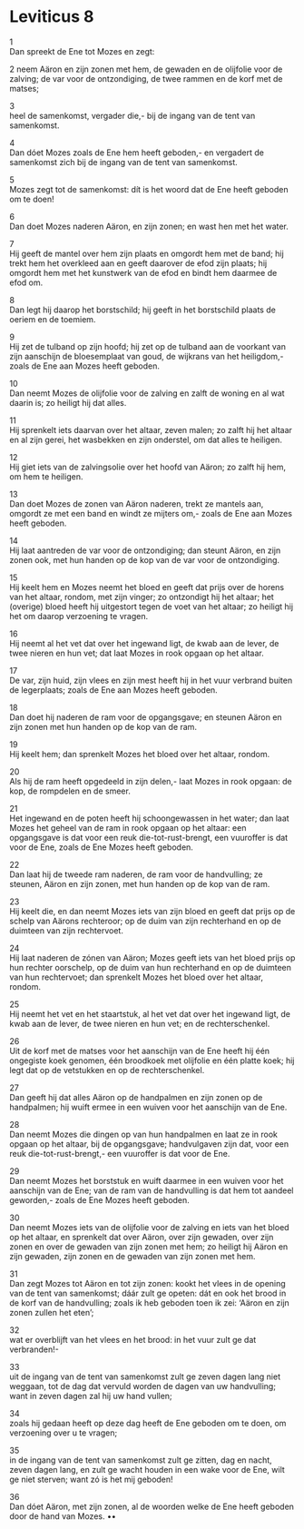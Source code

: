 # Leviticus 8
1	
Dan spreekt de Ene tot Mozes en zegt:

2
neem Aäron en zijn zonen met hem,
   de gewaden
en de olijfolie voor de zalving;
de var voor de ontzondiging,
de twee rammen en
de korf met de matses;

3	
heel de samenkomst,
   vergader die,-
bij de ingang van de tent van samenkomst.

4	
Dan dóet Mozes
zoals de Ene hem heeft geboden,-
en vergadert de samenkomst zich
bij de ingang van de tent van samenkomst.

5	
Mozes zegt tot de samenkomst:
dít is het woord
dat de Ene heeft geboden om te doen!

6	
Dan doet Mozes naderen
Aäron, en zijn zonen;
en wast hen met het water.

7	
Hij geeft de mantel over hem zijn plaats
en omgordt hem met de band;
hij trekt hem het overkleed aan
   en geeft daarover de efod zijn plaats;
hij omgordt hem
met het kunstwerk van de efod
en bindt hem daarmee de efod om.

8	
Dan legt hij daarop het borstschild;
hij geeft in het borstschild plaats
de oeriem en de toemiem.

9	
Hij zet de tulband op zijn hoofd;
hij zet op de tulband aan de voorkant
   van zijn aanschijn
de bloesemplaat van goud,
   de wijkrans van het heiligdom,-
zoals de Ene aan Mozes heeft geboden.

10	
Dan neemt Mozes de olijfolie
   voor de zalving
en zalft de woning en al wat daarin is;
zo heiligt hij dat alles.

11	
Hij sprenkelt iets daarvan over het altaar,
   zeven malen;
zo zalft hij het altaar en al zijn gerei,
het wasbekken en zijn onderstel,
   om dat alles te heiligen.

12	
Hij giet iets van de zalvingsolie
over het hoofd van Aäron;
zo zalft hij hem, om hem te heiligen.

13	
Dan doet Mozes de zonen van Aäron
   naderen,
trekt ze mantels aan,
   omgordt ze met een band
en windt ze mijters om,-
zoals de Ene aan Mozes heeft geboden.

14	
Hij laat aantreden de var
   voor de ontzondiging;
dan steunt Aäron, en zijn zonen ook,
   met hun handen
op de kop van de var voor de ontzondiging.

15	
Hij keelt hem
en Mozes neemt het bloed
   en geeft dat prijs over de horens
   van het altaar, rondom, met zijn vinger;
zo ontzondigt hij het altaar;
het (overige) bloed
heeft hij uitgestort
   tegen de voet van het altaar;
zo heiligt hij het om daarop
   verzoening te vragen.

16	
Hij neemt
al het vet
dat over het ingewand ligt,
de kwab aan de lever,
de twee nieren en hun vet;
dat laat Mozes in rook opgaan op het altaar.

17	
De var, zijn huid, zijn vlees en zijn mest
heeft hij in het vuur verbrand
buiten de legerplaats;
zoals de Ene aan Mozes heeft geboden.

18	
Dan doet hij naderen
de ram voor de opgangsgave;
en steunen
Aäron en zijn zonen met hun handen
   op de kop van de ram.

19	
Hij keelt hem;
dan sprenkelt Mozes het bloed
   over het altaar,
   rondom.

20	
Als hij de ram
heeft opgedeeld in zijn delen,-
laat Mozes in rook opgaan: de kop,
de rompdelen en de smeer.

21	
Het ingewand en de poten
   heeft hij schoongewassen
   in het water;
dan laat Mozes het geheel van de ram
   in rook opgaan op het altaar:
een opgangsgave is dat
   voor een reuk die-tot-rust-brengt,
   een vuuroffer is dat voor de Ene,
zoals de Ene Mozes heeft geboden.

22	
Dan laat hij de tweede ram naderen,
de ram voor de handvulling;
ze steunen,
Aäron en zijn zonen, met hun handen
   op de kop van de ram.

23	
Hij keelt die,
en dan neemt Mozes iets van zijn bloed
en geeft dat prijs
   op de schelp van Aärons rechteroor;
op de duim van zijn rechterhand en
op de duimteen van zijn rechtervoet.

24	
Hij laat naderen
de zónen van Aäron;
Mozes geeft iets van het bloed prijs
   op hun rechter oorschelp,
op de duim van hun rechterhand en
op de duimteen van hun rechtervoet;
dan sprenkelt Mozes het bloed
   over het altaar, rondom.

25	
Hij neemt
het vet en het staartstuk,
al het vet
dat over het ingewand ligt,
de kwab aan de lever,
de twee nieren en hun vet;
en de rechterschenkel.

26	
Uit de korf met de matses
   voor het aanschijn van de Ene
heeft hij één ongegiste koek genomen,
   één broodkoek met olijfolie
   en één platte koek;
hij legt dat op de vetstukken
en op de rechterschenkel.

27	
Dan geeft hij dat alles
Aäron op de handpalmen
en zijn zonen op de handpalmen;
hij wuift ermee in een wuiven
   voor het aanschijn van de Ene.

28	
Dan neemt Mozes die dingen op
   van hun handpalmen
en laat ze in rook opgaan op het altaar,
   bij de opgangsgave;
handvulgaven zijn dat,
   voor een reuk die-tot-rust-brengt,-
een vuuroffer is dat voor de Ene.

29	
Dan neemt Mozes het borststuk
en wuift daarmee in een wuiven
   voor het aanschijn van de Ene;
van de ram van de handvulling
is dat hem tot aandeel geworden,-
zoals de Ene Mozes heeft geboden.

30	
Dan neemt Mozes iets van de olijfolie
   voor de zalving
en iets van het bloed
op het altaar,
en sprenkelt dat over Aäron,
   over zijn gewaden,
over zijn zonen en over de gewaden
   van zijn zonen met hem;
zo heiligt hij Aäron en zijn gewaden,
zijn zonen en de gewaden
   van zijn zonen met hem.

31	
Dan zegt Mozes tot Aäron en tot zijn zonen:
kookt het vlees
in de opening van de tent van samenkomst;
dáár zult ge opeten: dát
en ook het brood
in de korf van de handvulling;
zoals ik heb geboden toen ik zei:
‘Aäron en zijn zonen zullen het eten’;

32	
wat er overblijft van het vlees en het brood:
in het vuur zult ge dat verbranden!-

33	
uit de ingang van de tent van samenkomst
   zult ge zeven dagen lang niet weggaan,
tot de dag dat vervuld worden
de dagen van uw handvulling;
want in zeven dagen zal hij uw hand vullen;

34	
zoals hij gedaan heeft op deze dag
heeft de Ene geboden om te doen,
   om verzoening over u te vragen;

35	
in de ingang van de tent van samenkomst
   zult ge zitten, dag en nacht,
   zeven dagen lang,
en zult ge wacht houden
   in een wake voor de Ene,
   wilt ge niet sterven;
want zó is het mij geboden!

36	
Dan dóet Aäron, met zijn zonen,
al de woorden
welke de Ene heeft geboden
   door de hand van Mozes.
••